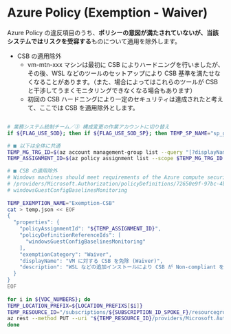 # Azure Policy (Exemption - Waiver)

Azure Policy の違反項目のうち、**ポリシーの意図が満たされていないが、当該システムではリスクを受容する**ものについて適用を除外します。

- CSB の適用除外
  - vm-mtn-xxx マシンは最初に CSB によりハードニングを行いましたが、その後、WSL などのツールのセットアップにより CSB 基準を満たせなくなることがあります。（また、場合によってはこれらのツールが CSB と干渉してうまくモニタリングできなくなる場合もあります）
  - 初回の CSB ハードニングにより一定のセキュリティは達成されたと考えて、ここでは CSB を適用除外とします。

```bash

# 業務システム統制チーム／③ 構成変更の作業アカウントに切り替え
if ${FLAG_USE_SOD}; then if ${FLAG_USE_SOD_SP}; then TEMP_SP_NAME="sp_gov_change"; az login --service-principal --username ${SP_APP_IDS[${TEMP_SP_NAME}]} --password ${SP_PWDS[${TEMP_SP_NAME}]} --tenant ${PRIMARY_DOMAIN_NAME} --allow-no-subscriptions; else az account clear; az login -u "user_gov_change@${PRIMARY_DOMAIN_NAME}" -p "${ADMIN_PASSWORD}"; fi; fi

# ■ 以下は全体に共通
TEMP_MG_TRG_ID=$(az account management-group list --query "[?displayName=='Tenant Root Group'].id" -o tsv)
TEMP_ASSIGNMENT_ID=$(az policy assignment list --scope $TEMP_MG_TRG_ID --query "[? displayName == 'Microsoft Cloud Security Benchmark'].id" -o tsv)

# ■ CSB の適用除外
# Windows machines should meet requirements of the Azure compute security baseline
# /providers/Microsoft.Authorization/policyDefinitions/72650e9f-97bc-4b2a-ab5f-9781a9fcecbc
# windowsGuestConfigBaselinesMonitoring
 
TEMP_EXEMPTION_NAME="Exemption-CSB"
cat > temp.json << EOF
{
  "properties": {
    "policyAssignmentId": "${TEMP_ASSIGNMENT_ID}",
    "policyDefinitionReferenceIds": [
      "windowsGuestConfigBaselinesMonitoring"
    ],
    "exemptionCategory": "Waiver",
    "displayName": "VM に対する CSB を免除 (Waiver)",
    "description": "WSL などの追加インストールにより CSB が Non-compliant を報告する、またはエラーを通知するため"
  }
}
EOF
 
for i in ${VDC_NUMBERS}; do
TEMP_LOCATION_PREFIX=${LOCATION_PREFIXS[$i]}
TEMP_RESOURCE_ID="/subscriptions/${SUBSCRIPTION_ID_SPOKE_F}/resourcegroups/rg-spokefmtn-${TEMP_LOCATION_PREFIX}/providers/microsoft.compute/virtualmachines/vm-mtn-${TEMP_LOCATION_PREFIX}"
az rest --method PUT --uri "${TEMP_RESOURCE_ID}/providers/Microsoft.Authorization/policyExemptions/${TEMP_EXEMPTION_NAME}?api-version=2022-07-01-preview" --body @temp.json
done

```
